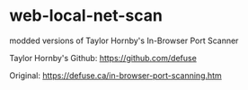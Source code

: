 # web-local-net-scan
modded versions of Taylor Hornby's In-Browser Port Scanner

Taylor Hornby's Github: https://github.com/defuse

Original: https://defuse.ca/in-browser-port-scanning.htm
